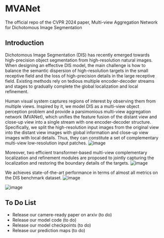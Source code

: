 # MVANet
The official repo of the CVPR 2024 paper, Multi-view Aggregation Network for Dichotomous Image Segmentation

## Introduction
Dichotomous Image Segmentation (DIS) has recently emerged towards high-precision object segmentation from high-resolution natural images. When designing an effective DIS model, the main challenge is how to balance the semantic dispersion of high-resolution targets in the small receptive field and the loss of high-precision details in the large receptive field. Existing methods rely on tedious multiple encoder-decoder streams and stages to gradually complete the global localization and local refinement. 

Human visual system captures regions of interest by observing them from multiple views. Inspired by it, we model DIS as a multi-view object perception problem and provide a parsimonious multi-view aggregation network (MVANet), which unifies the feature fusion of the distant view and close-up view into a single stream with one encoder-decoder structure. Specifically, we split the high-resolution input images from the original view into the distant view images with global information and close-up view images with local details. Thus, they can constitute a set of complementary multi-view low-resolution input patches.
![image](https://github.com/qianyu-dlut/MVANet/assets/73575386/2cff2cc2-ca24-469b-98ab-ed2585329609)

Moreover, two efficient transformer-based multi-view complementary localization and refinement modules are proposed to jointly capturing the localization and restoring the boundary details of the targets. 
![image](https://github.com/qianyu-dlut/MVANet/assets/73575386/14c3e234-bdfe-49a5-a5ed-c82cc776d947)

We achieves state-of-the-art performance in terms of almost all metrics on the DIS benchmark dataset. 
![image](https://github.com/qianyu-dlut/MVANet/assets/73575386/6f3c0c1b-6cc2-4f0d-b563-7dc0c9050a52)

![image](https://github.com/qianyu-dlut/MVANet/assets/73575386/3c4443d8-fd6f-49f3-988d-45215bc1d8e6)


## To Do List
- Release our camere-ready paper on arxiv (to do)
- Release our model code (to do)
- Release our model checkpoints (to do)
- Release our prediction maps (to do)


